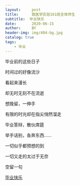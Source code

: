 ```yaml
---
layout:     post
title:      致医学实验161班全体师生
subtitle:  毕业快乐
date:       2020-06-15
author:     BY
header-img: img/404-bg.jpg
catalog: true
tags:
    - 毕业
---
```


毕业前的这些日子

时间过的好像流沙

看起来漫长

却无时无刻不在流逝

想挽留，一伸手

有限的时光却在指尖悄然溜走

毕业答辩，散伙席筵

举手话别，各奔东西……

一切似乎都预想的到

一切又走的太过于无奈

空留一句

[毕业快乐](https://www.bilibili.com/video/BV1jv411B7gp/)